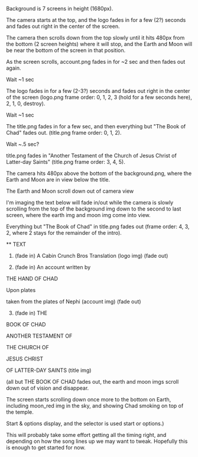 Background is 7 screens in height (1680px).

The camera starts at the top, and the logo fades in for a few (2?) seconds and fades out right in the center of the screen.

The camera then scrolls down from the top slowly until it hits 480px from the bottom (2 screen heights) where it will stop, and the Earth and Moon will be near the bottom of the screen in that position.

As the screen scrolls, account.png fades in for ~2 sec and then fades out again.

Wait ~1 sec

The logo fades in for a few (2-3?) seconds and fades out right in the center of the screen (logo.png frame order: 0, 1, 2, 3 (hold for a few seconds here), 2, 1, 0, destroy).

Wait ~1 sec

The title.png fades in for a few sec, and then everything but "The Book of Chad" fades out. (title.png frame order: 0, 1, 2).

Wait ~.5 sec?

title.png fades in "Another Testament of the Church of Jesus Christ of Latter-day Saints" (title.png frame order: 3, 4, 5).

The camera hits 480px above the bottom of the background.png, where the Earth and Moon are in view below the title.

The Earth and Moon scroll down out of camera view

I'm imaging the text below will fade in/out while the camera is slowly scrolling from the top of the background img down to the second to last screen, where the earth img and moon img come into view.

Everything but "The Book of Chad" in title.png fades out (frame order: 4, 3, 2, where 2 stays for the remainder of the intro).

** TEXT

1. (fade in) A Cabin Crunch Bros Translation (logo img) (fade out)

2. (fade in) An account written by

THE HAND OF CHAD

Upon plates

taken from the plates of Nephi (account img) (fade out)

3. (fade in) THE

BOOK OF CHAD

ANOTHER TESTAMENT OF

THE CHURCH OF

JESUS CHRIST

OF LATTER-DAY SAINTS (title img)

(all but THE BOOK OF CHAD fades out, the earth and moon imgs scroll down out of vision and disappear.

The screen starts scrolling down once more to the bottom on Earth, including moon_red img in the sky, and showing Chad smoking on top of the temple.

Start & options display, and the selector is used start or options.)

This will probably take some effort getting all the timing right, and depending on how the song lines up we may want to tweak. Hopefully this is enough to get started for now.
